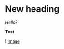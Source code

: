 # New heading

*Hello?*

**Test**

! [Image](https://media.wired.com/photos/59443cbf3cf71b16ba5b9e1d/master/w_2560%2Cc_limit/Rocket-Art-531752474.jpg)
